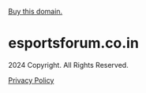 [Buy this domain.](https://www.mydomaincontact.com/?domain_name=esportsforum.co.in)

  
  

esportsforum.co.in
==================

2024 Copyright. All Rights Reserved.  
  
[Privacy Policy](javascript:void(0);)